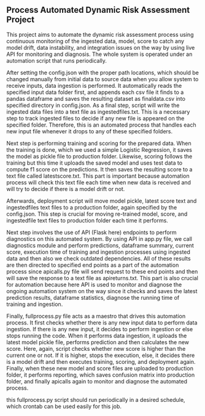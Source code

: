 ## Process Automated Dynamic Risk Assessment Project

This project aims to automate the dynamic risk assessment process using continuous monitoring of the ingested data, model, score to catch any model drift, data instability, and integration issues
on the way by using live API for monitoring and diagnosis. The whole system is operated under an automation script that runs periodically.

After setting the config.json with the proper path locations, which should be changed manually
from initial data to source data when you allow system to receive inputs, data ingestion is performed.
It automatically reads the specified input data folder first, and appends each csv file it finds to a pandas
dataframe and saves the resulting dataset as finaldata.csv into specified directory in config.json. As a final step, 
script will write the ingested data files into a text file as ingestedfiles.txt. This is a necessary step to track
ingested files to decide if any new file is appeared on the specified folder. Therefore, this is an
automated process that handles each new input file whenever it drops to any of these specified folders.

Next step is performing training and scoring for the prepared data. When the training is done, which we used
a simple Logistic Regression, it saves the model as pickle file to production folder. Likewise, scoring follows
the training but this time it uploads the saved model and uses test data to compute f1 score on the predictions.
It then saves the resulting score to a text file called latestscore.txt. This part is important because
automation process will check this text file each time when new data is received and will try to decide
if there is a model drift or not.

Afterwards, deployment script will move model pickle, latest score text and ingestedfiles text files to a 
production folder, again specified by the config.json. This step is crucial for moving re-trained model, score,
and ingestedfile text files to production folder each time it performs.

Next step involves the use of API (Flask here) endpoints to perform diagnostics on this automated system. 
By using API in app.py file, we call diagnostics module and perform predictions, dataframe summary,
current score, execution time of training and ingestion processes using ingested data and then also we check 
outdated dependencies. All of these results are then directed to specified end points as a part of the 
automation process since apicalls.py file will send request to these end points and then will save the
response to a text file as apireturns.txt. This part is also crucial for automation because here API is used to
monitor and diagnose the ongoing automation system on the way since it checks and saves the latest prediction results, 
dataframe statistics, diagnose the running time of training and ingestion.

Finally, fullprocess.py file acts as a maestro that drives this automation process. It first checks whether there is any
new input data to perform data ingestion. If there is any new input, it decides to perform ingestion or else stops 
running the code. When it performs data ingestion, it uploads the latest model pickle file, performs prediction and 
then calculates the new score. Here, again, script checks whether new score is higher than the current one or not.
If it is higher, stops the execution, else, it decides there is a model drift and then executes training, scoring, 
and deployment again. Finally, when these new model and score files are uploaded to production folder, it performs
reporting, which saves confusion matrix into production folder, and finally apicalls again to monitor and diagnose
the automated process.

this fullprocess.py script should run periodically in a desired schedule, which crontab can be used easily for this job.




